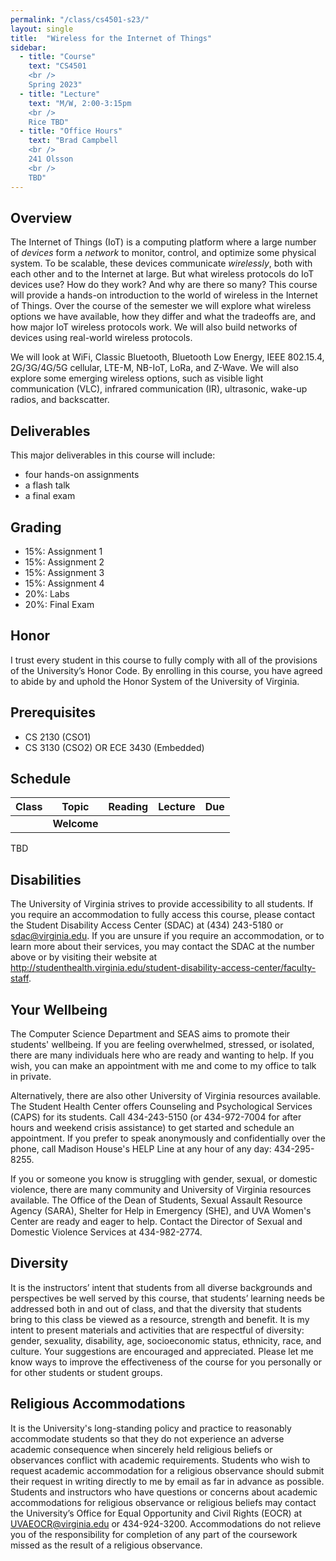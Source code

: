 ```yaml
---
permalink: "/class/cs4501-s23/"
layout: single
title:  "Wireless for the Internet of Things"
sidebar:
  - title: "Course"
    text: "CS4501
    <br />
    Spring 2023"
  - title: "Lecture"
    text: "M/W, 2:00-3:15pm
    <br />
    Rice TBD"
  - title: "Office Hours"
    text: "Brad Campbell
    <br />
    241 Olsson
    <br />
    TBD"
---
```


<style>
.masthead {
	display: none;
}
</style>


<!-- - **Course**: CS6456 - Fall 2019
- **Instructor**: Brad Campbell
- **Time**: M/W 2:00-3:15pm
- **Location**: 340 Rice
- **Office Hours**: TBD

--------------------------------------------------------------------------------
 -->

<!-- <img src="images/narrow_waist.png" width="23%">
<img src="images/os_interface.png" width="23%"> -->
<!-- <img src="images/stack-new3.png" width="23%">
<img src="images/contiki_arch.png" width="23%"> -->


Overview
--------

The Internet of Things (IoT) is a computing platform where a large number of
_devices_ form a _network_ to monitor, control, and optimize some physical
system. To be scalable, these devices communicate _wirelessly_, both with each
other and to the Internet at large. But what wireless protocols do IoT devices
use? How do they work? And why are there so many? This course will provide a
hands-on introduction to the world of wireless in the Internet of Things. Over
the course of the semester we will explore what wireless options we have
available, how they differ and what the tradeoffs are, and how major IoT
wireless protocols work. We will also build networks of devices using real-world
wireless protocols.

We will look at WiFi, Classic Bluetooth, Bluetooth Low Energy, IEEE 802.15.4,
2G/3G/4G/5G cellular, LTE-M, NB-IoT, LoRa, and Z-Wave. We will also explore some
emerging wireless options, such as visible light communication (VLC), infrared
communication (IR), ultrasonic, wake-up radios, and backscatter.






Deliverables
------------

This major deliverables in this course will include:

- four hands-on assignments
- a flash talk
- a final exam








Grading
-------

<!-- Your grade for the course will be based on: individual or group project,
paper reviews and peer-review of final projects, and in-class
participation and discussion lead. -->



- 15%: Assignment 1
- 15%: Assignment 2
- 15%: Assignment 3
- 15%: Assignment 4
- 20%: Labs
- 20%: Final Exam





Honor
-----

I trust every student in this course to fully comply with all of the provisions
of the University’s Honor Code. By enrolling in this course, you have agreed to
abide by and uphold the Honor System of the University of Virginia.



Prerequisites
-------------

- CS 2130 (CSO1)
- CS 3130 (CSO2) OR ECE 3430 (Embedded)




Schedule
--------

| Class     | Topic                                              | Reading                                                                                                                                                                                | Lecture    | Due        |
|-----------|----------------------------------------------------|----------------------------------------------------------------------------------------------------------------------------------------------------------------------------------------|------------|------------|
|           | **Welcome**                                |                                                                                                                                                                                        |            |            |


TBD


Disabilities
-----------------------

The University of Virginia strives to provide accessibility to all students. If
you require an accommodation to fully access this course, please contact the
Student Disability Access Center (SDAC) at (434) 243-5180 or sdac@virginia.edu.
If you are unsure if you require an accommodation, or to learn more about their
services, you may contact the SDAC at the number above or by visiting their
website at
http://studenthealth.virginia.edu/student-disability-access-center/faculty-staff.



Your Wellbeing
---------------

The Computer Science Department and SEAS aims to promote their students'
wellbeing. If you are feeling overwhelmed, stressed, or isolated, there are many
individuals here who are ready and wanting to help. If you wish, you can make an
appointment with me and come to my office to talk in private.

Alternatively, there are also other University of Virginia resources available.
The Student Health Center offers Counseling and Psychological Services (CAPS)
for its students. Call 434-243-5150 (or 434-972-7004 for after hours and weekend
crisis assistance) to get started and schedule an appointment. If you prefer to
speak anonymously and confidentially over the phone, call Madison House's HELP
Line at any hour of any day: 434-295-8255.

If you or someone you know is struggling with gender, sexual, or domestic
violence, there are many community and University of Virginia resources
available. The Office of the Dean of Students, Sexual Assault Resource Agency
(SARA), Shelter for Help in Emergency (SHE), and UVA Women's Center are ready
and eager to help. Contact the Director of Sexual and Domestic Violence Services
at 434-982-2774.


Diversity
---------

It is the instructors’ intent that students from all diverse backgrounds and
perspectives be well served by this course, that students’ learning needs be
addressed both in and out of class, and that the diversity that students bring
to this class be viewed as a resource, strength and benefit. It is my intent to
present materials and activities that are respectful of diversity: gender,
sexuality, disability, age, socioeconomic status, ethnicity, race, and culture.
Your suggestions are encouraged and appreciated. Please let me know ways to
improve the effectiveness of the course for you personally or for other students
or student groups.


Religious Accommodations
-----------------------------------

It is the University's long-standing policy and practice to reasonably
accommodate students so that they do not experience an adverse academic
consequence when sincerely held religious beliefs or observances conflict with
academic requirements. Students who wish to request academic accommodation for a
religious observance should submit their request in writing directly to me by
email as far in advance as possible. Students and instructors who have questions
or concerns about academic accommodations for religious observance or religious
beliefs may contact the University’s Office for Equal Opportunity and Civil
Rights (EOCR) at UVAEOCR@virginia.edu or 434-924-3200. Accommodations do not
relieve you of the responsibility for completion of any part of the coursework
missed as the result of a religious observance.





